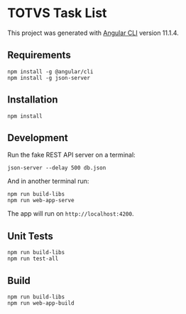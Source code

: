# TOTVS Task List

This project was generated with [Angular CLI](https://github.com/angular/angular-cli) version 11.1.4.

## Requirements

```
npm install -g @angular/cli
npm install -g json-server
```

## Installation

```
npm install
```

## Development

Run the fake REST API server on a terminal:

```
json-server --delay 500 db.json
```

And in another terminal run:

```
npm run build-libs
npm run web-app-serve
```

The app will run on `http://localhost:4200`.

## Unit Tests

```
npm run build-libs
npm run test-all
```

## Build

```
npm run build-libs
npm run web-app-build
```
